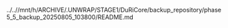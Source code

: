 ../..//mnt/h/ARCHIVE/.UNWRAP/STAGE1/DuRiCore/backup_repository/phase5_5_backup_20250805_103800/README.md
